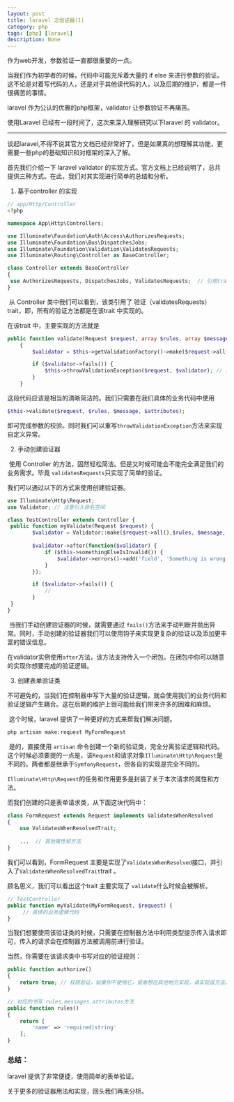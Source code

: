 ```yaml
---
layout: post
title: laravel 之验证器(1)
category: php
tags: [php] [laravel]
description: None
---
```


作为web开发，参数验证一直都很重要的一点。

当我们作为初学者的时候，代码中可能充斥着大量的 if else 来进行参数的验证。这不论是对着写代码的人，还是对于其他读代码的人，以及后期的维护，都是一件很痛苦的事情。

laravel 作为公认的优雅的php框架，validator 让参数验证不再痛苦。

使用Laravel 已经有一段时间了，这次来深入理解研究以下laravel 的 validator。

----

谈起laravel,不得不说其官方文档已经非常好了，但是如果真的想理解其功能，更需要一些php的基础知识和对框架的深入了解。



首先我们介绍一下 laravel validator 的实现方式。官方文档上已经说明了，总共提供三种方式。在此，我们对其实现进行简单的总结和分析。

1.  基于controller 的实现

   ````php
   // app/Http/Controller
   <?php

   namespace App\Http\Controllers;

   use Illuminate\Foundation\Auth\Access\AuthorizesRequests;
   use Illuminate\Foundation\Bus\DispatchesJobs;
   use Illuminate\Foundation\Validation\ValidatesRequests;
   use Illuminate\Routing\Controller as BaseController;

   class Controller extends BaseController
   {
   	use AuthorizesRequests, DispatchesJobs, ValidatesRequests;  // 引用trait
   }
   ````

   ​	从 Controller 类中我们可以看到，该类引用了 验证（validatesRequests）trait，即，所有的验证方法都是在该trait 中实现的。

   在该trait 中，主要实现的方法就是

   ````php
   public function validate(Request $request, array $rules, array $messages = [], array $customAttributes = [])
       {
           $validator = $this->getValidationFactory()->make($request->all(), $rules, $messages, $customAttributes); // 获得validator 实例，并对参数进行校验

           if ($validator->fails()) {
               $this->throwValidationException($request, $validator); // 验证失败，即抛出异常
           }
       }
   ````

   这段代码应该是相当的清晰简洁的。我们只需要在我们具体的业务代码中使用

   ````php
   $this->validate($request, $rules, $message, $attributes);
   ````

   即可完成参数的校验。同时我们可以重写`throwValidationException`方法来实现自定义异常。

2.  手动创建验证器

   ​	使用 Controller 的方法，固然轻松简洁。但是又时候可能会不能完全满足我们的业务需求。毕竟 `validatesRequests`只实现了简单的验证。

   我们可以通过以下的方式来使用创建验证器。

   ````php
   use Illuminate\Http\Request;
   use Validator; // 注意引入命名空间

   class TestController extends Controller {
   	public function myValidate(Request $request) {
           $validator = Validator::make($request->all(),$rules, $message, $attributes);
           
           $validator->after(function($validator) {
               if ($this->somethingElseIsInvalid()) {
                   $validator->errors()->add('field', 'Something is wrong with this field!');	
               }
           });

           if ($validator->fails()) {
               //
           }
   	}
   }
   ````

   ​	当我们手动创建验证器的时候，就需要通过 `fails()`方法来手动判断并抛出异常。同时，手动创建的验证器我们可以使用钩子来实现更复杂的验证以及添加更丰富的错误信息。

   ​	在validator实例使用`after`方法，该方法支持传入一个闭包。在闭包中你可以随意的实现你想要完成的验证逻辑。

3.  创建表单验证类

   ​	不可避免的，当我们在控制器中写下大量的验证逻辑，就会使用我们的业务代码和验证逻辑产生耦合。这在后期的维护上很可能给我们带来许多的困难和麻烦。

   ​	这个时候，laravel 提供了一种更好的方式来帮我们解决问题。

   ````php
   php artisan make:request MyFormRequest
   ````

   ​	是的，直接使用 `artisan` 命令创建一个新的验证类，完全分离验证逻辑和代码。这个时候必须要提的一点是，该`Request`和请求对象`Illuminate\Http\Request`是不同的。两者都是继承于`SymfonyRequest`，但各自的实现是完全不同的。

   ​	`Illuminate\Http\Request`的任务和作用更多是封装了关于本次请求的属性和方法。

   而我们创建的只是表单请求类，从下面这块代码中：

   ````php
   class FormRequest extends Request implements ValidatesWhenResolved
   {
       use ValidatesWhenResolvedTrait;
       
       ...  // 其他属性和方法
   }
   ````

   我们可以看到，FormRequest 主要是实现了`ValidatesWhenResolved`接口，并引入了`ValidatesWhenResolvedTrait`trait 。

   顾名思义，我们可以看出这个trait 主要实现了 `validate`什么时候会被解析。

   ````php
   // TestController
   public function myValidate(MyFormRequest, $request) {
     	// 具体的业务逻辑代码
   }
   ````

   当我们想要使用该验证类的时候，只需要在控制器方法中利用类型提示传入请求即可，传入的请求会在控制器方法被调用前进行验证。

   当然，你需要在该请求类中书写对应的验证规则：

   ````php
   public function authorize()
   {
       return true; // 权限验证，如果你不使用它，或者想在其他地方实现，请实现该方法，并返回true;
   }

   // 对应的书写 rules,messages,attributes方法
   public function rules()
   {
       return [
           'name' => 'required|string'
       ];
   }
   ````



### 总结：

laravel 提供了非常便捷，使用简单的表单验证。

关于更多的验证器用法和实现，回头我们再来分析。


